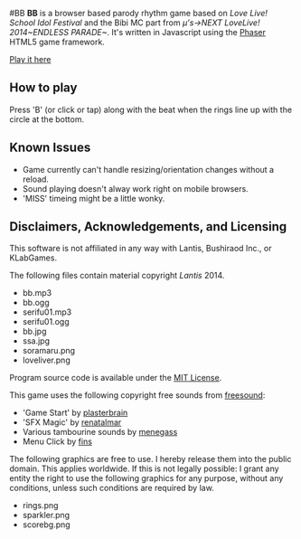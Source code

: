 #BB
**BB** is a browser based parody rhythm game based on *Love Live! School Idol Festival* and the Bibi MC part from *μ’s→NEXT LoveLive! 2014~ENDLESS PARADE~*. It's written in Javascript using the [Phaser](http://phaser.io/) HTML5 game framework.

[Play it here](https://marumichannel.github.io/bb)

## How to play
Press 'B' (or click or tap) along with the beat when the rings line up with the circle at the bottom.

## Known Issues

* Game currently can't handle resizing/orientation changes without a reload.
* Sound playing doesn't alway work right on mobile browsers.
* 'MISS' timeing might be a little wonky.

## Disclaimers, Acknowledgements, and Licensing
This software is not affiliated in any way with Lantis, Bushiraod Inc., or KLabGames.

The following files contain material copyright *Lantis* 2014.

* bb.mp3
* bb.ogg
* serifu01.mp3
* serifu01.ogg
* bb.jpg
* ssa.jpg
* soramaru.png
* loveliver.png

Program source code is available under the [MIT License](http://opensource.org/licenses/MIT).

This game uses the following copyright free sounds from [freesound](http://www.freesound.org):

* 'Game Start' by [plasterbrain](http://freesound.org/people/plasterbrain/)
* 'SFX Magic' by [renatalmar](http://www.freesound.org/people/renatalmar/)
* Various tambourine sounds by [menegass](http://www.freesound.org/people/menegass/)
* Menu Click by [fins](http://www.freesound.org/people/fins/)


The following graphics are free to use. I hereby release them into the public domain. This applies worldwide.
If this is not legally possible:
I grant any entity the right to use the following graphics for any purpose, without any conditions, unless such conditions are required by law.

* rings.png
* sparkler.png
* scorebg.png
